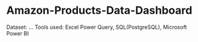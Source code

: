 # Amazon-Products-Data-Dashboard
Dataset: ...
Tools used: Excel Power Query, SQL(PostgreSQL), Microsoft Power BI 
